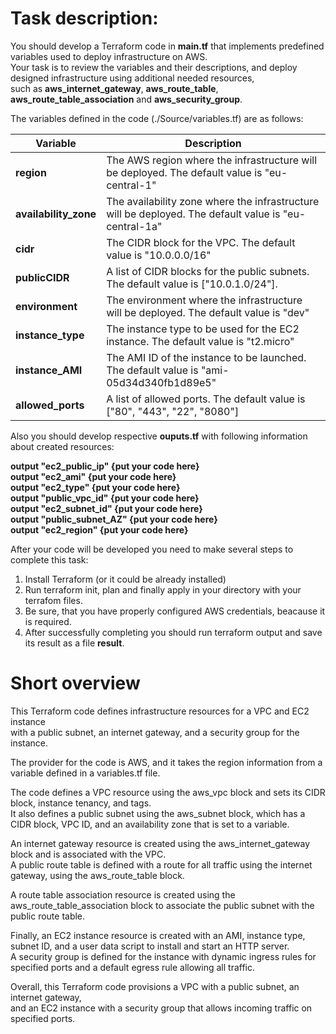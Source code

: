 # Task description:

You should develop a Terraform code in **main.tf** that implements predefined variables used to deploy infrastructure on AWS. <br>
Your task is to review the variables and their descriptions, and deploy designed infrastructure using additional needed resources, <br>
such as **aws_internet_gateway**, **aws_route_table**, **aws_route_table_association** and **aws_security_group**. <br>

The variables defined in the code (./Source/variables.tf) are as follows:<br>

| **Variable**  | **Description** |
| --- | --- |
| **region** | The AWS region where the infrastructure will be deployed. The default value is "eu-central-1"  |
| **availability_zone**  | The availability zone where the infrastructure will be deployed. The default value is "eu-central-1a"  |
| **cidr**  | The CIDR block for the VPC. The default value is "10.0.0.0/16" |
| **publicCIDR**  | A list of CIDR blocks for the public subnets. The default value is ["10.0.1.0/24"].  |
| **environment**  | The environment where the infrastructure will be deployed. The default value is "dev"  |
| **instance_type**  | The instance type to be used for the EC2 instance. The default value is "t2.micro"  |
| **instance_AMI**  | The AMI ID of the instance to be launched. The default value is "ami-05d34d340fb1d89e5"  |
| **allowed_ports**  | A list of allowed ports. The default value is ["80", "443", "22", "8080"]  |

Also you should develop respective **ouputs.tf** with following information about created resources: <br>

**output "ec2_public_ip" {put your code here}**<br>
**output "ec2_ami" {put your code here}**<br>
**output "ec2_type" {put your code here}**<br>
**output "public_vpc_id" {put your code here}**<br>
**output "ec2_subnet_id" {put your code here}**<br>
**output "public_subnet_AZ" {put your code here}**<br>
**output "ec2_region" {put your code here}**<br>

After your code will be developed you need to make several steps to complete this task: <br>

1. Install Terraform (or it could be already installed)<br>
2. Run terraform init, plan and finally apply in your directory with your terrafom files.<br>
3. Be sure, that you have properly configured AWS credentials, beacause it is required.<br>
4. After successfully completing you should run terraform output and save its result as a file **result**. <br>


# Short overview

This Terraform code defines infrastructure resources for a VPC and EC2 instance <br>
with a public subnet, an internet gateway, and a security group for the instance.<br>

The provider for the code is AWS, and it takes the region information from a variable defined in a variables.tf file.<br>

The code defines a VPC resource using the aws_vpc block and sets its CIDR block, instance tenancy, and tags. <br>
It also defines a public subnet using the aws_subnet block, which has a CIDR block, VPC ID, and an availability zone that is set to a variable.<br>

An internet gateway resource is created using the aws_internet_gateway block and is associated with the VPC. <br>
A public route table is defined with a route for all traffic using the internet gateway, using the aws_route_table block.<br>

A route table association resource is created using the aws_route_table_association block to associate the public subnet with the public route table.<br>

Finally, an EC2 instance resource is created with an AMI, instance type, subnet ID, and a user data script to install and start an HTTP server. <br>
A security group is defined for the instance with dynamic ingress rules for specified ports and a default egress rule allowing all traffic.<br>

Overall, this Terraform code provisions a VPC with a public subnet, an internet gateway, <br>
and an EC2 instance with a security group that allows incoming traffic on specified ports.